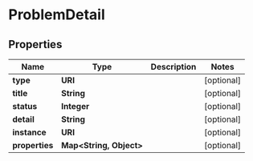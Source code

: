 

# ProblemDetail


## Properties

| Name | Type | Description | Notes |
|------------ | ------------- | ------------- | -------------|
|**type** | **URI** |  |  [optional] |
|**title** | **String** |  |  [optional] |
|**status** | **Integer** |  |  [optional] |
|**detail** | **String** |  |  [optional] |
|**instance** | **URI** |  |  [optional] |
|**properties** | **Map&lt;String, Object&gt;** |  |  [optional] |



